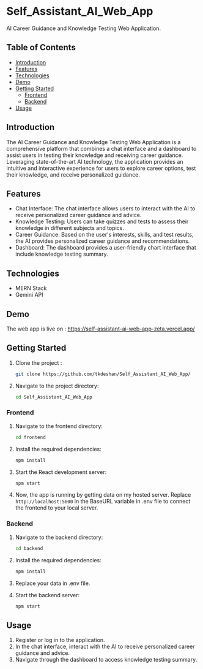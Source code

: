 # Self_Assistant_AI_Web_App

AI Career Guidance and Knowledge Testing Web Application.

## Table of Contents

- [Introduction](#introduction)
- [Features](#features)
- [Technologies](#technologies)
- [Demo](#demo)
- [Getting Started](#getting-started)
  - [Frontend](#frontend)
  - [Backend](#backend)
- [Usage](#usage)

## Introduction

The AI Career Guidance and Knowledge Testing Web Application is a comprehensive platform that combines a chat interface and a dashboard to assist users in testing their knowledge and receiving career guidance. Leveraging state-of-the-art AI technology, the application provides an intuitive and interactive experience for users to explore career options, test their knowledge, and receive personalized guidance.

## Features

- Chat Interface: The chat interface allows users to interact with the AI to receive personalized career guidance and advice.
- Knowledge Testing: Users can take quizzes and tests to assess their knowledge in different subjects and topics.
- Career Guidance: Based on the user's interests, skills, and test results, the AI provides personalized career guidance and recommendations.
- Dashboard: The dashboard provides a user-friendly chart interface that include knowledge testing summary.

## Technologies

- MERN Stack
- Gemini API

## Demo

The web app is live on : https://self-assistant-ai-web-app-zeta.vercel.app/

## Getting Started

1. Clone the project :
   
    ```bash
   git clone https://github.com/tkdeshan/Self_Assistant_AI_Web_App/
    
3. Navigate to the project directory:

    ```bash
   cd Self_Assistant_AI_Web_App

### Frontend

1. Navigate to the frontend directory:

   ```bash
   cd frontend

2. Install the required dependencies:

   ```bash
   npm install

3. Start the React development server:

    ```bash
   npm start

4. Now, the app is running by getting data on my hosted server. Replace `http://localhost:5000` in the BaseURL variable in .env file to connect the frontend to your local server.
   
### Backend

1. Navigate to the backend directory:

   ```bash
   cd backend

2. Install the required dependencies:

   ```bash
   npm install
   
3. Replace your data in .env file.
 
4. Start the backend server:

    ```bash
   npm start

## Usage

1. Register or log in to the application.
2. In the chat interface, interact with the AI to receive personalized career guidance and advice.
3. Navigate through the dashboard to access knowledge testing summary.
